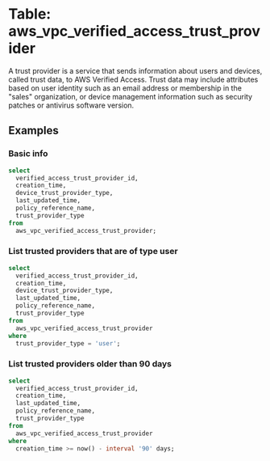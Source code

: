 # Table: aws_vpc_verified_access_trust_provider

A trust provider is a service that sends information about users and devices, called trust data, to AWS Verified Access. Trust data may include attributes based on user identity such as an email address or membership in the "sales" organization, or device management information such as security patches or antivirus software version.

## Examples

### Basic info

```sql
select
  verified_access_trust_provider_id,
  creation_time,
  device_trust_provider_type,
  last_updated_time,
  policy_reference_name,
  trust_provider_type
from
  aws_vpc_verified_access_trust_provider;
```

### List trusted providers that are of type user

```sql
select
  verified_access_trust_provider_id,
  creation_time,
  device_trust_provider_type,
  last_updated_time,
  policy_reference_name,
  trust_provider_type
from
  aws_vpc_verified_access_trust_provider
where
  trust_provider_type = 'user';
```

### List trusted providers older than 90 days

```sql
select
  verified_access_trust_provider_id,
  creation_time,
  last_updated_time,
  policy_reference_name,
  trust_provider_type
from
  aws_vpc_verified_access_trust_provider
where
  creation_time >= now() - interval '90' days;
```
